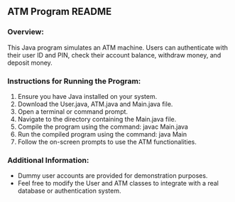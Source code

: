 ## ATM Program README

### Overview:
This Java program simulates an ATM machine. Users can authenticate with their user ID and PIN, check their account balance, withdraw money, and deposit money.

### Instructions for Running the Program:
1. Ensure you have Java installed on your system.
2. Download the User.java, ATM.java and Main.java file.
3. Open a terminal or command prompt.
4. Navigate to the directory containing the Main.java file.
5. Compile the program using the command: javac Main.java
6. Run the compiled program using the command: java Main
7. Follow the on-screen prompts to use the ATM functionalities.

### Additional Information:
- Dummy user accounts are provided for demonstration purposes.
- Feel free to modify the User and ATM classes to integrate with a real database or authentication system.
